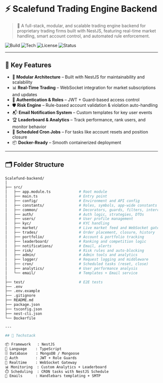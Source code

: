 # ⚡ Scalefund Trading Engine Backend

> 🏦 A full-stack, modular, and scalable trading engine backend for proprietary trading firms built with NestJS, featuring real-time market handling, smart account control, and automated rule enforcement.

![Build](https://img.shields.io/badge/build-passing-brightgreen.svg)
![Tech](https://img.shields.io/badge/stack-NestJS%20%7C%20MongoDB%20%7C%20WebSocket-blueviolet)
![License](https://img.shields.io/badge/license-MIT-lightgrey)
![Status](https://img.shields.io/badge/stability-beta-orange)

---

## 🚀 Key Features

- 🧠 **Modular Architecture** – Built with NestJS for maintainability and scalability
- 📊 **Real-Time Trading** – WebSocket integration for market subscriptions and updates
- 🔐 **Authentication & Roles** – JWT + Guard-based access control
- 🛡️ **Risk Engine** – Rule-based account validation & violation auto-handling
- 📬 **Email Notification System** – Custom templates for key user events
- 🏆 **Leaderboard & Analytics** – Track performance, rank users, and monitor behavior
- 🔁 **Scheduled Cron Jobs** – For tasks like account resets and position closure
- 📦 **Docker-Ready** – Smooth containerized deployment

---

## 🗂️ Folder Structure

```bash
Scalefund-backend/
│
├── src/
│   ├── app.module.ts             # Root module
│   ├── main.ts                   # Entry point
│   ├── config/                   # Environment and API config
│   ├── constants/                # Roles, symbols, app-wide constants
│   ├── common/                   # Decorators, guards, filters, interceptors
│   ├── auth/                     # Auth logic, strategies, DTOs
│   ├── users/                    # User profile management
│   ├── kyc/                      # KYC handling
│   ├── market/                   # Live market feed and WebSocket gateway
│   ├── trades/                   # Order placement, closure, history
│   ├── portfolio/                # Account & portfolio tracking
│   ├── leaderboard/              # Ranking and competition logic
│   ├── notifications/            # Email, alerts
│   ├── risk/                     # Risk rules and auto-blocking
│   ├── admin/                    # Admin tools and analytics
│   ├── logger/                   # Request logging and middleware
│   ├── cron/                     # Scheduled tasks (reset, close)
│   ├── analytics/                # User performance analysis
│   └── email/                    # Templates + Email service
│
├── test/                         # E2E tests
├── .env
├── .env.example
├── .gitignore
├── README.md
├── package.json
├── tsconfig.json
├── nest-cli.json
└── Dockerfile

---

## 🧠 Techstack

📦 Framework   : NestJS
🧬 Language    : TypeScript
🗄️ Database    : MongoDB / Mongoose
🔐 Auth        : JWT + Role Guards
📡 Realtime    : WebSocket Gateway
📊 Monitoring  : Custom Analytics + Leaderboard
⏱️ Scheduling  : CRON tasks with NestJS Schedule
📧 Emails      : Handlebars templating + SMTP
